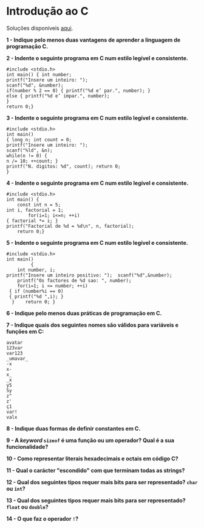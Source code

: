 # Introdução ao C

Soluções disponíveis [aqui](03_introc_sol.md).

**1 - Indique pelo menos duas vantagens de aprender a linguagem de programação
C.**

**2 - Indente o seguinte programa em C num estilo legível e consistente.**

```
#include <stdio.h>
int main() { int number;
printf("Insere um inteiro: ");
scanf("%d", &number);
if(number % 2 == 0) { printf("%d e’ par.", number); }
else { printf("%d e’ impar.", number);
}
return 0;}
```

**3 - Indente o seguinte programa em C num estilo legível e consistente.**

```
#include <stdio.h>
int main()
{ long n; int count = 0;
printf("Insere um inteiro: ");
scanf("%ld", &n);
while(n != 0) {
n /= 10; ++count; }
printf("N. digitos: %d", count); return 0;
}
```

**4 - Indente o seguinte programa em C num estilo legível e consistente.**

```
#include <stdio.h>
int main() {
    const int n = 5;
int i, factorial = 1;
        for(i=1; i<=n; ++i)
{ factorial *= i; }
printf("Factorial de %d = %d\n", n, factorial);
    return 0;}
```

**5 - Indente o seguinte programa em C num estilo legível e consistente.**

```
#include <stdio.h>
int main()
         {
    int number, i;
printf("Insere um inteiro positivo: ");  scanf("%d",&number);
    printf("Os factores de %d sao: ", number);
    for(i=1; i <= number; ++i)
 { if (number%i == 0)
 { printf("%d ",i); }
  }    return 0; }
```

**6 - Indique pelo menos duas práticas de programação em C.**

**7 - Indique quais dos seguintes nomes são válidos para variáveis e funções
em C:**

```
avatar
123var
var123
_umavar_
-x
x-
x_
_x
y5
5y
z"
z'
ç1
var!
valx
```

**8 - Indique duas formas de definir constantes em C.**

**9 - A _keyword_ `sizeof` é uma função ou um operador? Qual é a sua
funcionalidade?**

**10 - Como representar literais hexadecimais e octais em código C?**

**11 - Qual o carácter "escondido" com que terminam todas as strings?**

**12 - Qual dos seguintes tipos requer mais bits para ser representado?
`char` ou `int`?**

**13 - Qual dos seguintes tipos requer mais bits para ser representado?
`float` ou `double`?**

**14 - O que faz o operador `!`?**
